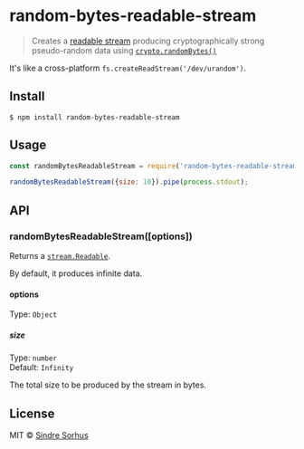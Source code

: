# random-bytes-readable-stream

> Creates a [readable stream](https://nodejs.org/api/stream.html#stream_readable_streams) producing cryptographically strong pseudo-random data using [`crypto.randomBytes()`](https://nodejs.org/api/crypto.html#crypto_crypto_randombytes_size_callback)

It's like a cross-platform `fs.createReadStream('/dev/urandom')`.


## Install

```
$ npm install random-bytes-readable-stream
```


## Usage

```js
const randomBytesReadableStream = require('random-bytes-readable-stream');

randomBytesReadableStream({size: 10}).pipe(process.stdout);
```


## API

### randomBytesReadableStream([options])

Returns a [`stream.Readable`](https://nodejs.org/api/stream.html#stream_readable_streams).

By default, it produces infinite data.

#### options

Type: `Object`

##### size

Type: `number`<br>
Default: `Infinity`

The total size to be produced by the stream in bytes.


## License

MIT © [Sindre Sorhus](https://sindresorhus.com)
